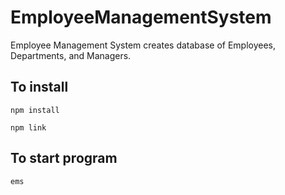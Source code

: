 # EmployeeManagementSystem

Employee Management System creates database of Employees, Departments, and Managers.  

## To install 
```
npm install
```
```
npm link
```
## To start program
```
ems
```



